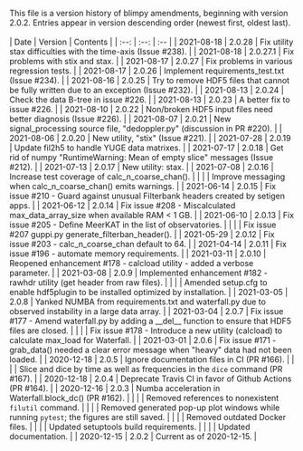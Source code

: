 This file is a version history of blimpy amendments, beginning with version 2.0.2.  Entries appear in version descending order (newest first, oldest last).
<br>
<br>
|    Date    | Version | Contents |
| :--: | :--: | :-- |
| 2021-08-18 | 2.0.28 | Fix utility stax difficulties with the time-axis (Issue #238).  |
| 2021-08-18 | 2.0.27.1 | Fix problems with stix and stax.  |
| 2021-08-17 | 2.0.27 | Fix problems in various regression tests.  |
| 2021-08-17 | 2.0.26 | Implement requirements_test.txt (Issue #234).  |
| 2021-08-16 | 2.0.25 | Try to remove HDF5 files that cannot be fully written due to an exception (Issue #232).  |
| 2021-08-13 | 2.0.24 | Check the data B-tree in issue #226.  |
| 2021-08-13 | 2.0.23 | A better fix to issue #226.  |
| 2021-08-10 | 2.0.22 | Non/broken HDF5 input files need better diagnosis (Issue #226).  |
| 2021-08-07 | 2.0.21 | New signal_processing source file, "dedoppler.py" (discussion in PR #220).  |
| 2021-08-06 | 2.0.20 | New utility, "stix" (Issue #221).  |
| 2021-07-28 | 2.0.19 | Update fil2h5 to handle YUGE data matrixes.  |
| 2021-07-17 | 2.0.18 | Get rid of numpy "RuntimeWarning: Mean of empty slice" messages (Issue #212).  |
| 2021-07-13 | 2.0.17 | New utility: stax.  |
| 2021-07-08 | 2.0.16 | Increase test coverage of calc_n_coarse_chan().  |
| | | Improve messaging when calc_n_coarse_chan() emits warnings. |
| 2021-06-14 | 2.0.15 | Fix issue #210 - Guard against unusual Filterbank headers created by setigen apps.  |
| 2021-06-12 | 2.0.14 | Fix issue #208 - Miscalculated max_data_array_size when available RAM < 1 GB.  |
| 2021-06-10 | 2.0.13 | Fix issue #205 - Define MeerKAT in the list of observatories. |
| | | Fix issue #207 guppi.py generate_filterban_header(). |
| 2021-05-29 | 2.0.12 | Fix issue #203 - calc_n_coarse_chan default to 64. |
| 2021-04-14 | 2.0.11 | Fix issue #196 - automate memory requirements. |
| 2021-03-11 | 2.0.10 | Reopened enhancement #178 - calcload utility - added a verbose parameter. |
| 2021-03-08 | 2.0.9 | Implemented enhancement #182 - rawhdr utility (get header from raw files). |
| | | Amended setup.cfg to enable hdf5plugin to be installed optimized by installation. |
| 2021-03-05 | 2.0.8 | Yanked NUMBA from requirements.txt and waterfall.py due to observed instability in a large data array. |
| 2021-03-04 | 2.0.7 | Fix issue #177 - Amend waterfall.py by adding a \_\_del\_\_ function to ensure that HDF5 files are closed. |
| | | Fix issue #178 - Introduce a new utility (calcload) to calculate max_load for Waterfall. |
| 2021-03-01 | 2.0.6 | Fix issue #171 - grab_data() needed a clear error message when "heavy" data had not been loaded. |
| 2020-12-18 | 2.0.5 | Ignore documentation files in CI (PR #166). |
| | | Slice and dice by time as well as frequencies in the `dice` command (PR #167). |
| 2020-12-18 | 2.0.4 | Deprecate Travis CI in favor of Github Actions (PR #164). |
| 2020-12-16 | 2.0.3 | Numba acceleration in Waterfall.block_dc() (PR #162). |
| | | Removed references to nonexistent `filutil` command. |
| | | Removed generated pop-up plot windows while running `pytest`; the figures are still saved. |
| | | Removed outdated Docker files. |
| | | Updated setuptools build requirements. |
| | | Updated documentation. |
| 2020-12-15 | 2.0.2  | Current as of 2020-12-15. |
